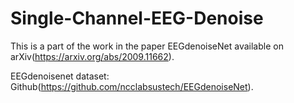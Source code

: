 # Single-Channel-EEG-Denoise
This is a part of the work in the paper EEGdenoiseNet available on arXiv(https://arxiv.org/abs/2009.11662).

EEGdenoisenet dataset: Github(https://github.com/ncclabsustech/EEGdenoiseNet).
